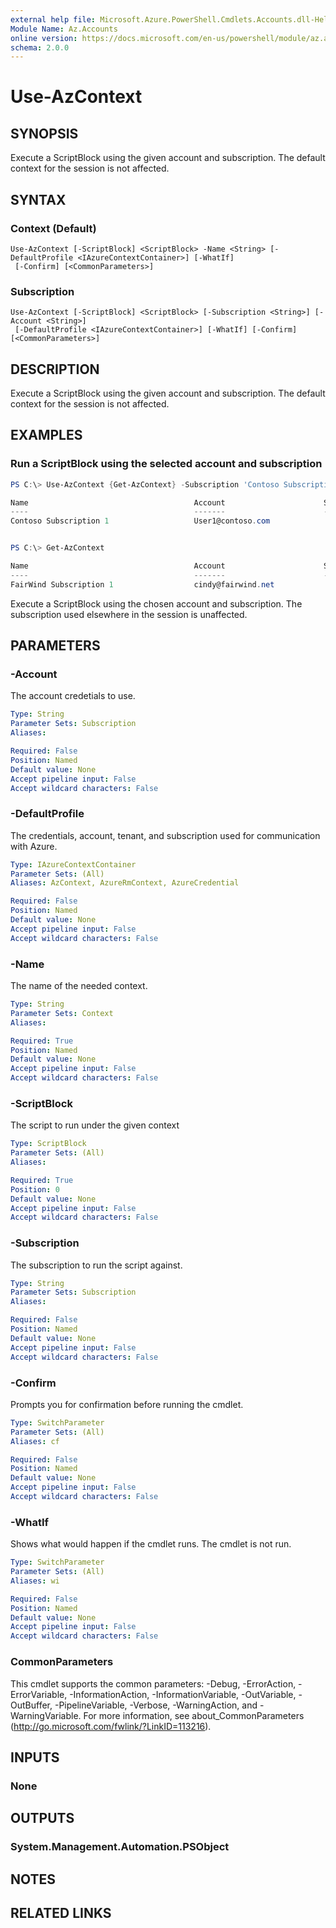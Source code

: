 ```yaml
---
external help file: Microsoft.Azure.PowerShell.Cmdlets.Accounts.dll-Help.xml
Module Name: Az.Accounts
online version: https://docs.microsoft.com/en-us/powershell/module/az.accounts/use-azcontext
schema: 2.0.0
---
```


# Use-AzContext

## SYNOPSIS
Execute a ScriptBlock using the given account and subscription.  The default context for the session is not affected.

## SYNTAX

### Context (Default)
```
Use-AzContext [-ScriptBlock] <ScriptBlock> -Name <String> [-DefaultProfile <IAzureContextContainer>] [-WhatIf]
 [-Confirm] [<CommonParameters>]
```

### Subscription
```
Use-AzContext [-ScriptBlock] <ScriptBlock> [-Subscription <String>] [-Account <String>]
 [-DefaultProfile <IAzureContextContainer>] [-WhatIf] [-Confirm] [<CommonParameters>]
```

## DESCRIPTION
Execute a ScriptBlock using the given account and subscription.  The default context for the session is not affected.

## EXAMPLES

### Run a ScriptBlock using the selected account and subscription
```powershell
PS C:\> Use-AzContext {Get-AzContext} -Subscription 'Contoso Subscription 1' -Account 'User1@contoso.com'

Name                                     Account                      SubscriptionName             Environment                  TenantId
----                                     -------                      ----------------             -----------                  --------
Contoso Subscription 1                   User1@contoso.com             Contoso Subscription 1       AzureCloud                  xxxxxxxx-xxxx-xxxx-xxxx-...


PS C:\> Get-AzContext

Name                                     Account                      SubscriptionName             Environment                  TenantId
----                                     -------                      ----------------             -----------                  --------
FairWind Subscription 1                  cindy@fairwind.net            FairWind Subscription 1     AzureCloud                   yyyyyyyy-yyyy-yyyy-yyyy-...
```

Execute a ScriptBlock using the chosen account and subscription.  The subscription used elsewhere in the session is unaffected.

## PARAMETERS

### -Account
The account credetials to use.

```yaml
Type: String
Parameter Sets: Subscription
Aliases:

Required: False
Position: Named
Default value: None
Accept pipeline input: False
Accept wildcard characters: False
```

### -DefaultProfile
The credentials, account, tenant, and subscription used for communication with Azure.

```yaml
Type: IAzureContextContainer
Parameter Sets: (All)
Aliases: AzContext, AzureRmContext, AzureCredential

Required: False
Position: Named
Default value: None
Accept pipeline input: False
Accept wildcard characters: False
```

### -Name
The name of the needed context.

```yaml
Type: String
Parameter Sets: Context
Aliases:

Required: True
Position: Named
Default value: None
Accept pipeline input: False
Accept wildcard characters: False
```

### -ScriptBlock
The script to run under the given context

```yaml
Type: ScriptBlock
Parameter Sets: (All)
Aliases:

Required: True
Position: 0
Default value: None
Accept pipeline input: False
Accept wildcard characters: False
```

### -Subscription
The subscription to run the script against.

```yaml
Type: String
Parameter Sets: Subscription
Aliases:

Required: False
Position: Named
Default value: None
Accept pipeline input: False
Accept wildcard characters: False
```

### -Confirm
Prompts you for confirmation before running the cmdlet.

```yaml
Type: SwitchParameter
Parameter Sets: (All)
Aliases: cf

Required: False
Position: Named
Default value: None
Accept pipeline input: False
Accept wildcard characters: False
```

### -WhatIf
Shows what would happen if the cmdlet runs.
The cmdlet is not run.

```yaml
Type: SwitchParameter
Parameter Sets: (All)
Aliases: wi

Required: False
Position: Named
Default value: None
Accept pipeline input: False
Accept wildcard characters: False
```

### CommonParameters
This cmdlet supports the common parameters: -Debug, -ErrorAction, -ErrorVariable, -InformationAction, -InformationVariable, -OutVariable, -OutBuffer, -PipelineVariable, -Verbose, -WarningAction, and -WarningVariable.
For more information, see about_CommonParameters (http://go.microsoft.com/fwlink/?LinkID=113216).

## INPUTS

### None

## OUTPUTS

### System.Management.Automation.PSObject

## NOTES

## RELATED LINKS
